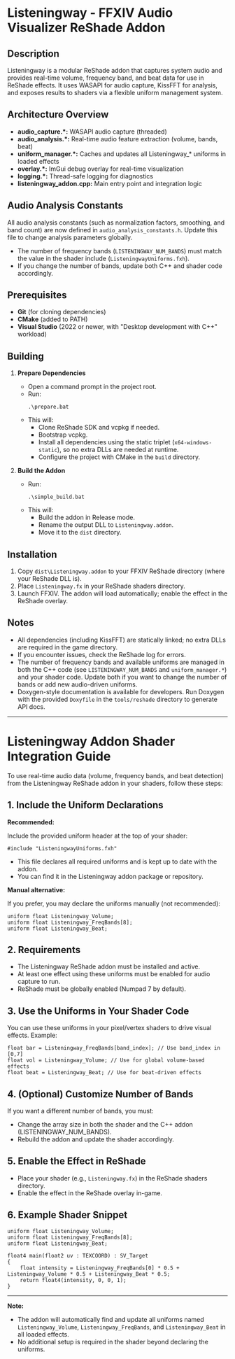 # Listeningway - FFXIV Audio Visualizer ReShade Addon

## Description

Listeningway is a modular ReShade addon that captures system audio and provides real-time volume, frequency band, and beat data for use in ReShade effects. It uses WASAPI for audio capture, KissFFT for analysis, and exposes results to shaders via a flexible uniform management system.

## Architecture Overview

- **audio_capture.*:** WASAPI audio capture (threaded)
- **audio_analysis.*:** Real-time audio feature extraction (volume, bands, beat)
- **uniform_manager.*:** Caches and updates all Listeningway_* uniforms in loaded effects
- **overlay.*:** ImGui debug overlay for real-time visualization
- **logging.*:** Thread-safe logging for diagnostics
- **listeningway_addon.cpp:** Main entry point and integration logic

## Audio Analysis Constants

All audio analysis constants (such as normalization factors, smoothing, and band count) are now defined in `audio_analysis_constants.h`. Update this file to change analysis parameters globally.

- The number of frequency bands (`LISTENINGWAY_NUM_BANDS`) must match the value in the shader include (`ListeningwayUniforms.fxh`).
- If you change the number of bands, update both C++ and shader code accordingly.

## Prerequisites

- **Git** (for cloning dependencies)
- **CMake** (added to PATH)
- **Visual Studio** (2022 or newer, with "Desktop development with C++" workload)

## Building

1. **Prepare Dependencies**
   - Open a command prompt in the project root.
   - Run:
     ```
     .\prepare.bat
     ```
   - This will:
     - Clone ReShade SDK and vcpkg if needed.
     - Bootstrap vcpkg.
     - Install all dependencies using the static triplet (`x64-windows-static`), so no extra DLLs are needed at runtime.
     - Configure the project with CMake in the `build` directory.

2. **Build the Addon**
   - Run:
     ```
     .\simple_build.bat
     ```
   - This will:
     - Build the addon in Release mode.
     - Rename the output DLL to `Listeningway.addon`.
     - Move it to the `dist` directory.

## Installation

1. Copy `dist\Listeningway.addon` to your FFXIV ReShade directory (where your ReShade DLL is).
2. Place `Listeningway.fx` in your ReShade shaders directory.
3. Launch FFXIV. The addon will load automatically; enable the effect in the ReShade overlay.

## Notes

- All dependencies (including KissFFT) are statically linked; no extra DLLs are required in the game directory.
- If you encounter issues, check the ReShade log for errors.
- The number of frequency bands and available uniforms are managed in both the C++ code (see `LISTENINGWAY_NUM_BANDS` and `uniform_manager.*`) and your shader code. Update both if you want to change the number of bands or add new audio-driven uniforms.
- Doxygen-style documentation is available for developers. Run Doxygen with the provided `Doxyfile` in the `tools/reshade` directory to generate API docs.

---

# Listeningway Addon Shader Integration Guide

To use real-time audio data (volume, frequency bands, and beat detection) from the Listeningway ReShade addon in your shaders, follow these steps:

## 1. Include the Uniform Declarations

**Recommended:**

Include the provided uniform header at the top of your shader:

```hlsl
#include "ListeningwayUniforms.fxh"
```

- This file declares all required uniforms and is kept up to date with the addon.
- You can find it in the Listeningway addon package or repository.

**Manual alternative:**

If you prefer, you may declare the uniforms manually (not recommended):

```hlsl
uniform float Listeningway_Volume;
uniform float Listeningway_FreqBands[8];
uniform float Listeningway_Beat;
```

## 2. Requirements

- The Listeningway ReShade addon must be installed and active.
- At least one effect using these uniforms must be enabled for audio capture to run.
- ReShade must be globally enabled (Numpad 7 by default).

## 3. Use the Uniforms in Your Shader Code

You can use these uniforms in your pixel/vertex shaders to drive visual effects. Example:

```hlsl
float bar = Listeningway_FreqBands[band_index]; // Use band_index in [0,7]
float vol = Listeningway_Volume; // Use for global volume-based effects
float beat = Listeningway_Beat; // Use for beat-driven effects
```

## 4. (Optional) Customize Number of Bands

If you want a different number of bands, you must:
- Change the array size in both the shader and the C++ addon (LISTENINGWAY_NUM_BANDS).
- Rebuild the addon and update the shader accordingly.

## 5. Enable the Effect in ReShade

- Place your shader (e.g., `Listeningway.fx`) in the ReShade shaders directory.
- Enable the effect in the ReShade overlay in-game.

## 6. Example Shader Snippet

```hlsl
uniform float Listeningway_Volume;
uniform float Listeningway_FreqBands[8];
uniform float Listeningway_Beat;

float4 main(float2 uv : TEXCOORD) : SV_Target
{
    float intensity = Listeningway_FreqBands[0] * 0.5 + Listeningway_Volume * 0.5 + Listeningway_Beat * 0.5;
    return float4(intensity, 0, 0, 1);
}
```

---

**Note:**  
- The addon will automatically find and update all uniforms named `Listeningway_Volume`, `Listeningway_FreqBands`, and `Listeningway_Beat` in all loaded effects.
- No additional setup is required in the shader beyond declaring the uniforms.